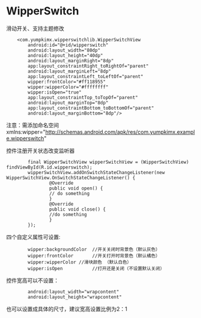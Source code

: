 # WipperSwitch
滑动开关、支持主题修改

		<com.yumpkimx.wipperswitchlib.WipperSwitchView
			android:id="@+id/wipperswitch"
			android:layout_width="80dp"
			android:layout_height="40dp"
			android:layout_marginRight="8dp"
			app:layout_constraintRight_toRightOf="parent"
			android:layout_marginLeft="8dp"
			app:layout_constraintLeft_toLeftOf="parent"
			wipper:frontColor="#ff118955"
			wipper:wipperColor="#ffffffff"
			wipper:isOpen="true"
			app:layout_constraintTop_toTopOf="parent"
			android:layout_marginTop="8dp"
			app:layout_constraintBottom_toBottomOf="parent"
			android:layout_marginBottom="8dp"/>
			
注意：需添加命名空间xmlns:wipper="http://schemas.android.com/apk/res/com.yumpkimx.example.wipperswitch"

控件注册开关状态改变监听器

			final WipperSwitchView wipperSwitchView = (WipperSwitchView) findViewById(R.id.wipperswitch);
			wipperSwitchView.addOnSwitchStateChangeListener(new WipperSwitchView.OnSwitchStateChangeListener() {
					@Override
					public void open() {
					// do something
					}
					@Override
					public void close() {
					//do something
					}
			});
				
				
四个自定义属性可设置:

			wipper:backgroundColor  //开关关闭时背景色（默认灰色）
			wipper:frontColor		//开关打开时背景色（默认橘色）
			wipper:wipperColor //滑块颜色 （默认白色）
			wipper:isOpen			//打开还是关闭（不设置默认关闭）

控件宽高可以不设置：

			android:layout_width="wrapcontent"
			android:layout_height="wrapcontent"
			
也可以设置成具体的尺寸，建议宽高设置比例为2：1
